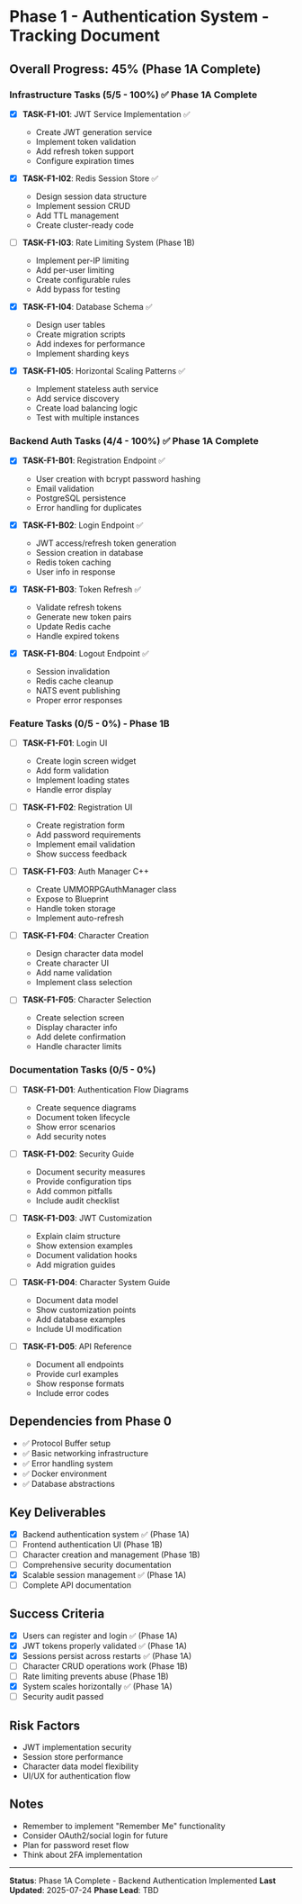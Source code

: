 # Phase 1 - Authentication System - Tracking Document

## Overall Progress: 45% (Phase 1A Complete)

### Infrastructure Tasks (5/5 - 100%) ✅ Phase 1A Complete
- [x] **TASK-F1-I01**: JWT Service Implementation ✅
  - Create JWT generation service
  - Implement token validation
  - Add refresh token support
  - Configure expiration times
  
- [x] **TASK-F1-I02**: Redis Session Store ✅
  - Design session data structure
  - Implement session CRUD
  - Add TTL management
  - Create cluster-ready code
  
- [ ] **TASK-F1-I03**: Rate Limiting System (Phase 1B)
  - Implement per-IP limiting
  - Add per-user limiting
  - Create configurable rules
  - Add bypass for testing
  
- [x] **TASK-F1-I04**: Database Schema ✅
  - Design user tables
  - Create migration scripts
  - Add indexes for performance
  - Implement sharding keys
  
- [x] **TASK-F1-I05**: Horizontal Scaling Patterns ✅
  - Implement stateless auth service
  - Add service discovery
  - Create load balancing logic
  - Test with multiple instances

### Backend Auth Tasks (4/4 - 100%) ✅ Phase 1A Complete
- [x] **TASK-F1-B01**: Registration Endpoint ✅
  - User creation with bcrypt password hashing
  - Email validation
  - PostgreSQL persistence
  - Error handling for duplicates
  
- [x] **TASK-F1-B02**: Login Endpoint ✅
  - JWT access/refresh token generation
  - Session creation in database
  - Redis token caching
  - User info in response
  
- [x] **TASK-F1-B03**: Token Refresh ✅
  - Validate refresh tokens
  - Generate new token pairs
  - Update Redis cache
  - Handle expired tokens
  
- [x] **TASK-F1-B04**: Logout Endpoint ✅
  - Session invalidation
  - Redis cache cleanup
  - NATS event publishing
  - Proper error responses

### Feature Tasks (0/5 - 0%) - Phase 1B
- [ ] **TASK-F1-F01**: Login UI
  - Create login screen widget
  - Add form validation
  - Implement loading states
  - Handle error display
  
- [ ] **TASK-F1-F02**: Registration UI
  - Create registration form
  - Add password requirements
  - Implement email validation
  - Show success feedback
  
- [ ] **TASK-F1-F03**: Auth Manager C++
  - Create UMMORPGAuthManager class
  - Expose to Blueprint
  - Handle token storage
  - Implement auto-refresh
  
- [ ] **TASK-F1-F04**: Character Creation
  - Design character data model
  - Create character UI
  - Add name validation
  - Implement class selection
  
- [ ] **TASK-F1-F05**: Character Selection
  - Create selection screen
  - Display character info
  - Add delete confirmation
  - Handle character limits

### Documentation Tasks (0/5 - 0%)
- [ ] **TASK-F1-D01**: Authentication Flow Diagrams
  - Create sequence diagrams
  - Document token lifecycle
  - Show error scenarios
  - Add security notes
  
- [ ] **TASK-F1-D02**: Security Guide
  - Document security measures
  - Provide configuration tips
  - Add common pitfalls
  - Include audit checklist
  
- [ ] **TASK-F1-D03**: JWT Customization
  - Explain claim structure
  - Show extension examples
  - Document validation hooks
  - Add migration guides
  
- [ ] **TASK-F1-D04**: Character System Guide
  - Document data model
  - Show customization points
  - Add database examples
  - Include UI modification
  
- [ ] **TASK-F1-D05**: API Reference
  - Document all endpoints
  - Provide curl examples
  - Show response formats
  - Include error codes

## Dependencies from Phase 0
- ✅ Protocol Buffer setup
- ✅ Basic networking infrastructure
- ✅ Error handling system
- ✅ Docker environment
- ✅ Database abstractions

## Key Deliverables
- [x] Backend authentication system ✅ (Phase 1A)
- [ ] Frontend authentication UI (Phase 1B)
- [ ] Character creation and management (Phase 1B)
- [ ] Comprehensive security documentation
- [x] Scalable session management ✅ (Phase 1A)
- [ ] Complete API documentation

## Success Criteria
- [x] Users can register and login ✅ (Phase 1A)
- [x] JWT tokens properly validated ✅ (Phase 1A)
- [x] Sessions persist across restarts ✅ (Phase 1A)
- [ ] Character CRUD operations work (Phase 1B)
- [ ] Rate limiting prevents abuse (Phase 1B)
- [x] System scales horizontally ✅ (Phase 1A)
- [ ] Security audit passed

## Risk Factors
- JWT implementation security
- Session store performance
- Character data model flexibility
- UI/UX for authentication flow

## Notes
- Remember to implement "Remember Me" functionality
- Consider OAuth2/social login for future
- Plan for password reset flow
- Think about 2FA implementation

---
**Status**: Phase 1A Complete - Backend Authentication Implemented
**Last Updated**: 2025-07-24
**Phase Lead**: TBD